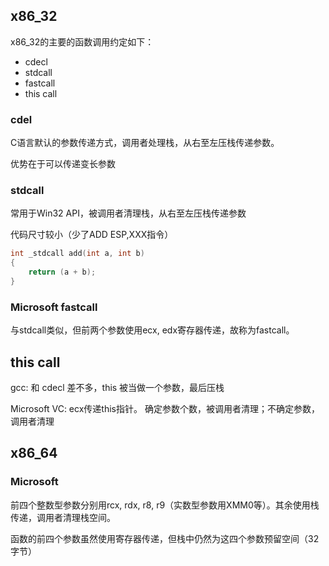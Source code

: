 ## x86_32

x86_32的主要的函数调用约定如下：

- cdecl
- stdcall
- fastcall
- this call

### cdel

C语言默认的参数传递方式，调用者处理栈，从右至左压栈传递参数。

优势在于可以传递变长参数

### stdcall

常用于Win32 API，被调用者清理栈，从右至左压栈传递参数

代码尺寸较小（少了ADD ESP,XXX指令）

```c
int _stdcall add(int a, int b)
{
    return (a + b);
}
```

### Microsoft fastcall

与stdcall类似，但前两个参数使用ecx, edx寄存器传递，故称为fastcall。

## this call

gcc: 和 cdecl 差不多，this 被当做一个参数，最后压栈

Microsoft VC: ecx传递this指针。 确定参数个数，被调用者清理；不确定参数，调用者清理

## x86_64

### Microsoft 

前四个整数型参数分别用rcx, rdx, r8, r9（实数型参数用XMM0等）。其余使用栈传递，调用者清理栈空间。

函数的前四个参数虽然使用寄存器传递，但栈中仍然为这四个参数预留空间（32字节）